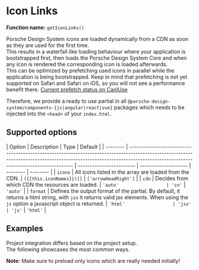 # Icon Links

**Function name:** `getIconLinks()`

Porsche Design System icons are loaded dynamically from a CDN as soon as they are used for the first time.  
This results in a waterfall like loading behaviour where your application is bootstrapped first, then loads the Porsche
Design System Core and when any icon is rendered the corresponding icon is loaded afterwards.  
This can be optimized by prefetching used icons in parallel while the application is being bootstrapped. Keep in mind
that prefetching is not yet supported on Safari and Safari on iOS, so you will not see a performance benefit there.
[Current prefetch status on CanIUse](https://caniuse.com/link-rel-prefetch)

Therefore, we provide a ready to use partial in all `@porsche-design-system/components-{js|angular|react|vue}` packages
which needs to be injected into the `<head>` of your `index.html`.

## Supported options

| Option   | Description                                                                                                                                                                                                        | Type                     | Default              |
| -------- | ------------------------------------------------------------------------------------------------------------------------------------------------------------------------------------------------------------------ | ------------------------ | -------------------- | -------- | -------- |
| `icons`  | All icons listed in the array are loaded from the CDN.                                                                                                                                                             | `({{this.iconNames}})[]` | `['arrowHeadRight']` |
| `cdn`    | Decides from which CDN the resources are loaded.                                                                                                                                                                   | `'auto'                  | 'cn'`                | `'auto'` |
| `format` | Defines the output format of the partial. By default, it returns a html string, with `jsx` it returns valid jsx elements. When using the <code class="no-before">js</code> option a javascript object is returned. | `'html'                  | 'jsx'                | 'js'`    | `'html'` |

## Examples

Project integration differs based on the project setup.  
The following showcases the most common ways.

**Note:** Make sure to preload only icons which are really needed initially!

<PartialDocs name="getIconLinks" :params="params" location="head"></PartialDocs>

<script lang="ts">
import Vue from 'vue';
import Component from 'vue-class-component';
import { ICON_NAMES } from '@porsche-design-system/icons';

@Component
export default class Code extends Vue {
  public iconNames: string = ICON_NAMES.map(x => `'${x}'`).join(' | ');
  public params = [
    {
      value: "{ icons: ['arrowHeadRight', 'plus'] }"
    },
    {
      value: "{ icons: ['arrowHeadRight', 'plus'], cdn: 'cn' }",
      comment: 'force using China CDN',
    },
  ];
}
</script>
